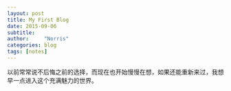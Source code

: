 ```yaml
---
layout: post
title: My First Blog
date: 2015-09-06
subtitle: 
author:     "Norris"
categories: blog
tags: [notes]
---
```

以前常常说不后悔之前的选择，而现在也开始慢慢在想，如果还能重新来过，我想早一点进入这个充满魅力的世界。
